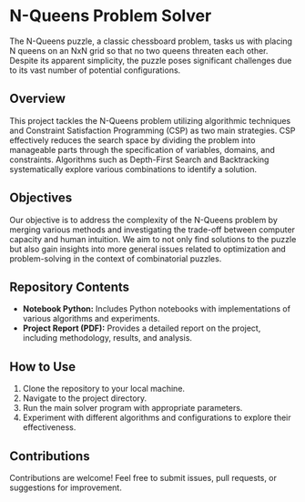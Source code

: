 # N-Queens Problem Solver

The N-Queens puzzle, a classic chessboard problem, tasks us with placing N queens on an NxN grid so that no two queens threaten each other. Despite its apparent simplicity, the puzzle poses significant challenges due to its vast number of potential configurations.

## Overview

This project tackles the N-Queens problem utilizing algorithmic techniques and Constraint Satisfaction Programming (CSP) as two main strategies. CSP effectively reduces the search space by dividing the problem into manageable parts through the specification of variables, domains, and constraints. Algorithms such as Depth-First Search and Backtracking systematically explore various combinations to identify a solution.

## Objectives

Our objective is to address the complexity of the N-Queens problem by merging various methods and investigating the trade-off between computer capacity and human intuition. We aim to not only find solutions to the puzzle but also gain insights into more general issues related to optimization and problem-solving in the context of combinatorial puzzles.

## Repository Contents

- **Notebook Python:** Includes Python notebooks with implementations of various algorithms and experiments.
- **Project Report (PDF):** Provides a detailed report on the project, including methodology, results, and analysis.

## How to Use

1. Clone the repository to your local machine.
2. Navigate to the project directory.
3. Run the main solver program with appropriate parameters.
4. Experiment with different algorithms and configurations to explore their effectiveness.

## Contributions

Contributions are welcome! Feel free to submit issues, pull requests, or suggestions for improvement.
